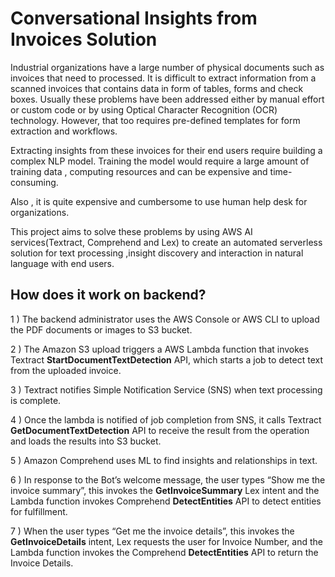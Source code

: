 # Conversational Insights from Invoices Solution

Industrial organizations have a large number of physical documents such as invoices that need to processed. It is difficult to extract information from a scanned invoices that contains data in form of tables, forms and check boxes. Usually these problems have been addressed either by manual effort or custom code or by using Optical Character Recognition (OCR) technology. However, that too requires pre-defined templates for form extraction and workflows.

Extracting insights from these invoices for their end users require building a complex NLP model. Training the model would require a large amount of training data , computing resources and can be expensive and time-consuming.

Also , it is quite expensive and cumbersome to use human help desk for organizations.

This project aims to solve these problems by using AWS AI services(Textract, Comprehend and Lex) to create an automated serverless solution for text processing ,insight discovery and interaction in natural language with end users. 

## How does it work on backend?
1 ) The backend administrator uses the AWS Console or AWS CLI to upload the PDF documents or images to S3 bucket.

2 ) The Amazon S3 upload triggers a AWS Lambda function that invokes Textract **StartDocumentTextDetection** API, which starts a job to detect text from the uploaded         invoice.

3 ) Textract notifies Simple Notification Service (SNS) when text processing is complete.

4 ) Once the lambda is notified of job completion from SNS, it calls Textract **GetDocumentTextDetection** API to receive the result from the operation and loads the         results into S3 bucket.

5 ) Amazon Comprehend uses ML to find insights and relationships in text.

6 ) In response to the Bot’s welcome message, the user types “Show me the invoice summary”, this invokes the **GetInvoiceSummary** Lex intent and the Lambda function         invokes Comprehend **DetectEntities** API to detect entities for fulfillment.

7 ) When the user types “Get me the invoice details”, this invokes the **GetInvoiceDetails** intent, Lex requests the user for Invoice Number, and the Lambda function       invokes the Comprehend **DetectEntities** API to return the Invoice Details.
